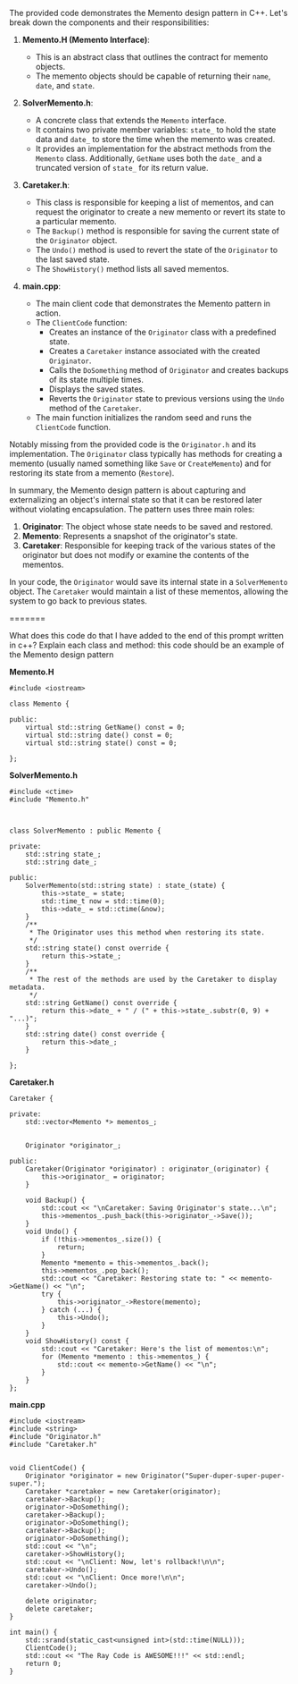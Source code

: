 The provided code demonstrates the Memento design pattern in C++. Let's break down the components and their responsibilities:

1. **Memento.H (Memento Interface)**:
    - This is an abstract class that outlines the contract for memento objects.
    - The memento objects should be capable of returning their `name`, `date`, and `state`.

2. **SolverMemento.h**:
    - A concrete class that extends the `Memento` interface.
    - It contains two private member variables: `state_` to hold the state data and `date_` to store the time when the memento was created.
    - It provides an implementation for the abstract methods from the `Memento` class. Additionally, `GetName` uses both the `date_` and a truncated version of `state_` for its return value.

3. **Caretaker.h**:
    - This class is responsible for keeping a list of mementos, and can request the originator to create a new memento or revert its state to a particular memento.
    - The `Backup()` method is responsible for saving the current state of the `Originator` object.
    - The `Undo()` method is used to revert the state of the `Originator` to the last saved state.
    - The `ShowHistory()` method lists all saved mementos.

4. **main.cpp**:
    - The main client code that demonstrates the Memento pattern in action.
    - The `ClientCode` function:
        * Creates an instance of the `Originator` class with a predefined state.
        * Creates a `Caretaker` instance associated with the created `Originator`.
        * Calls the `DoSomething` method of `Originator` and creates backups of its state multiple times.
        * Displays the saved states.
        * Reverts the `Originator` state to previous versions using the `Undo` method of the `Caretaker`.
    - The main function initializes the random seed and runs the `ClientCode` function.

Notably missing from the provided code is the `Originator.h` and its implementation. The `Originator` class typically has methods for creating a memento (usually named something like `Save` or `CreateMemento`) and for restoring its state from a memento (`Restore`).

In summary, the Memento design pattern is about capturing and externalizing an object's internal state so that it can be restored later without violating encapsulation. The pattern uses three main roles: 
1. **Originator**: The object whose state needs to be saved and restored.
2. **Memento**: Represents a snapshot of the originator's state.
3. **Caretaker**: Responsible for keeping track of the various states of the originator but does not modify or examine the contents of the mementos.

In your code, the `Originator` would save its internal state in a `SolverMemento` object. The `Caretaker` would maintain a list of these mementos, allowing the system to go back to previous states.

=======

What does this code do that I have added to the end of this prompt written in c++? Explain each class and method: this code should be an example of the Memento design pattern


**Memento.H**

```
#include <iostream>

class Memento {

public:
    virtual std::string GetName() const = 0;
    virtual std::string date() const = 0;
    virtual std::string state() const = 0;

};
```

**SolverMemento.h**

```
#include <ctime>
#include "Memento.h"



class SolverMemento : public Memento {

private:
    std::string state_;
    std::string date_;

public:
    SolverMemento(std::string state) : state_(state) {
        this->state_ = state;
        std::time_t now = std::time(0);
        this->date_ = std::ctime(&now);
    }
    /**
     * The Originator uses this method when restoring its state.
     */
    std::string state() const override {
        return this->state_;
    }
    /**
     * The rest of the methods are used by the Caretaker to display metadata.
     */
    std::string GetName() const override {
        return this->date_ + " / (" + this->state_.substr(0, 9) + "...)";
    }
    std::string date() const override {
        return this->date_;
    }

};
```

**Caretaker.h**

```
Caretaker {

private:
    std::vector<Memento *> mementos_;


    Originator *originator_;

public:
    Caretaker(Originator *originator) : originator_(originator) {
        this->originator_ = originator;
    }

    void Backup() {
        std::cout << "\nCaretaker: Saving Originator's state...\n";
        this->mementos_.push_back(this->originator_->Save());
    }
    void Undo() {
        if (!this->mementos_.size()) {
            return;
        }
        Memento *memento = this->mementos_.back();
        this->mementos_.pop_back();
        std::cout << "Caretaker: Restoring state to: " << memento->GetName() << "\n";
        try {
            this->originator_->Restore(memento);
        } catch (...) {
            this->Undo();
        }
    }
    void ShowHistory() const {
        std::cout << "Caretaker: Here's the list of mementos:\n";
        for (Memento *memento : this->mementos_) {
            std::cout << memento->GetName() << "\n";
        }
    }
};
```

**main.cpp**

```
#include <iostream>
#include <string>
#include "Originator.h"
#include "Caretaker.h"


void ClientCode() {
    Originator *originator = new Originator("Super-duper-super-puper-super.");
    Caretaker *caretaker = new Caretaker(originator);
    caretaker->Backup();
    originator->DoSomething();
    caretaker->Backup();
    originator->DoSomething();
    caretaker->Backup();
    originator->DoSomething();
    std::cout << "\n";
    caretaker->ShowHistory();
    std::cout << "\nClient: Now, let's rollback!\n\n";
    caretaker->Undo();
    std::cout << "\nClient: Once more!\n\n";
    caretaker->Undo();

    delete originator;
    delete caretaker;
}

int main() {
    std::srand(static_cast<unsigned int>(std::time(NULL)));
    ClientCode();
    std::cout << "The Ray Code is AWESOME!!!" << std::endl;
    return 0;
}

```


